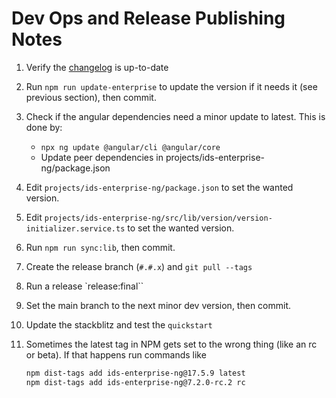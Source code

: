 # Dev Ops and Release Publishing Notes

1. Verify the [changelog](docs/changelog) is up-to-date
1. Run `npm run update-enterprise` to update the version if it needs it (see previous section), then commit.
1. Check if the angular dependencies need a minor update to latest. This is done by:
    - `npx ng update @angular/cli @angular/core`
    - Update peer dependencies in projects/ids-enterprise-ng/package.json
1. Edit `projects/ids-enterprise-ng/package.json` to set the wanted version.
1. Edit `projects/ids-enterprise-ng/src/lib/version/version-initializer.service.ts` to set the wanted version.
1. Run `npm run sync:lib`, then commit.
1. Create the release branch (`#.#.x`) and `git pull --tags`
1. Run a release `release:final``
1. Set the main branch to the next minor dev version, then commit.
1. Update the stackblitz and test the `quickstart`
1. Sometimes the latest tag in NPM gets set to the wrong thing (like an rc or beta). If that happens run commands like

    ```sh
    npm dist-tags add ids-enterprise-ng@17.5.9 latest
    npm dist-tags add ids-enterprise-ng@7.2.0-rc.2 rc
    ```
